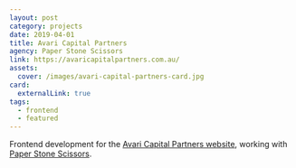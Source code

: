 ```yaml
---
layout: post
category: projects
date: 2019-04-01
title: Avari Capital Partners
agency: Paper Stone Scissors
link: https://avaricapitalpartners.com.au/
assets:
  cover: /images/avari-capital-partners-card.jpg
card:
  externalLink: true
tags:
  - frontend
  - featured
---
```


Frontend development for the [Avari Capital Partners website](https://avaricapitalpartners.com.au/), working with [Paper Stone Scissors](http://paperstonescissors.com/).

